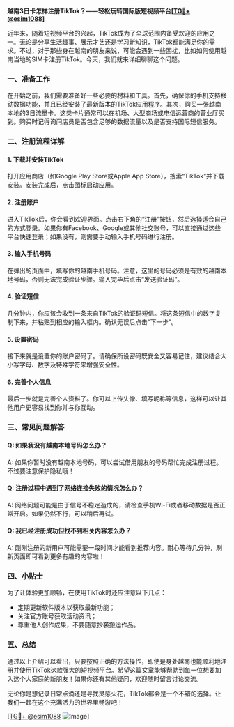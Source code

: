 **越南3日卡怎样注册TikTok？——轻松玩转国际版短视频平台[[TG💪+ @esim1088](https://t.me/s/esim1088)]**

近年来，随着短视频平台的兴起，TikTok成为了全球范围内备受欢迎的应用之一。无论是分享生活趣事、展示才艺还是学习新知识，TikTok都能满足你的需求。不过，对于那些身在越南的朋友来说，可能会遇到一些困扰，比如如何使用越南当地的SIM卡注册TikTok。今天，我们就来详细聊聊这个问题。

### 一、准备工作

在开始之前，我们需要准备好一些必要的材料和工具。首先，确保你的手机支持移动数据功能，并且已经安装了最新版本的TikTok应用程序。其次，购买一张越南本地的3日流量卡。这类卡片通常可以在机场、大型商场或电信运营商的营业厅买到。购买时记得询问店员是否包含足够的数据流量以及是否支持国际短信服务。

### 二、注册流程详解

#### 1. 下载并安装TikTok
打开应用商店（如Google Play Store或Apple App Store），搜索“TikTok”并下载安装。安装完成后，点击图标启动应用。

#### 2. 注册账户
进入TikTok后，你会看到欢迎界面。点击右下角的“注册”按钮，然后选择适合自己的方式登录。如果你有Facebook、Google或其他社交账号，可以直接通过这些平台快速登录；如果没有，则需要手动输入手机号码进行注册。

#### 3. 输入手机号码
在弹出的页面中，填写你的越南手机号码。注意，这里的号码必须是有效的越南本地号码，否则无法完成验证步骤。输入完毕后点击“发送验证码”。

#### 4. 验证短信
几分钟内，你应该会收到一条来自TikTok的验证码短信。将这条短信中的数字复制下来，并粘贴到相应的输入框内。确认无误后点击“下一步”。

#### 5. 设置密码
接下来就是设置你的账户密码了。请确保所设密码既安全又容易记住，建议结合大小写字母、数字及特殊字符来增强安全性。

#### 6. 完善个人信息
最后一步就是完善个人资料了。你可以上传头像、填写昵称等信息，这样可以让其他用户更容易找到你并与你互动。

### 三、常见问题解答

#### Q: 如果我没有越南本地号码怎么办？
A: 如果你暂时没有越南本地号码，可以尝试借用朋友的号码帮忙完成注册过程。不过要注意保护隐私哦！

#### Q: 注册过程中遇到了网络连接失败的情况怎么办？
A: 网络问题可能是由于信号不稳定造成的，请检查手机Wi-Fi或者移动数据是否正常开启。如果仍然不行，可以稍后再试。

#### Q: 我已经注册成功但找不到相关内容怎么办？
A: 刚刚注册的新用户可能需要一段时间才能看到推荐内容。耐心等待几分钟，刷新页面即可看到更多有趣的内容啦！

### 四、小贴士

为了让体验更加顺畅，在使用TikTok时还应注意以下几点：
- 定期更新软件版本以获取最新功能；
- 关注官方账号获取活动资讯；
- 尊重他人创作成果，不要随意抄袭搬运作品。

### 五、总结

通过以上介绍可以看出，只要按照正确的方法操作，即使是身处越南也能顺利地注册并使用TikTok这款强大的短视频平台。希望这篇文章能够帮助到每一位想要加入这个大家庭的新朋友！如果你还有其他疑问，欢迎随时留言讨论交流。

无论你是想记录日常点滴还是寻找灵感火花，TikTok都会是一个不错的选择。让我们一起在这个充满活力的世界里畅游吧！

[[TG💪+ @esim1088](https://t.me/s/esim1088) ![Image](https://i.postimg.cc/4NQfJmqS/Snipaste-2025-05-13-00-14-12.png)]